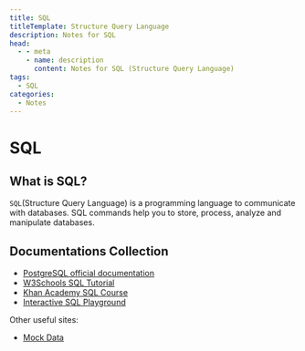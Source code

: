 ```yaml
---
title: SQL
titleTemplate: Structure Query Language
description: Notes for SQL
head:
  - - meta
    - name: description
      content: Notes for SQL (Structure Query Language)
tags:
  - SQL
categories:
  - Notes
---
```


# SQL <Badge type="tip" text="SQL" /><Badge type="warning" text="Notes" />

## What is SQL?

`SQL`(Structure Query Language) is a programming language to communicate with
databases. SQL commands help you to store, process, analyze and manipulate
databases.

## Documentations Collection

- [PostgreSQL official documentation](https://www.postgresql.org/docs/current/index.html)
- [W3Schools SQL Tutorial](https://www.w3schools.com/sql/)
- [Khan Academy SQL Course](https://www.khanacademy.org/computing/computer-programming/sql)
- [Interactive SQL Playground](https://www.sqlzoo.net/)

Other useful sites:

- [Mock Data](https://www.mockaroo.com/)
